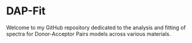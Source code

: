 # DAP-Fit
Welcome to my GitHub repository dedicated to the analysis and fitting of spectra for Donor-Acceptor Pairs models across various materials. 
